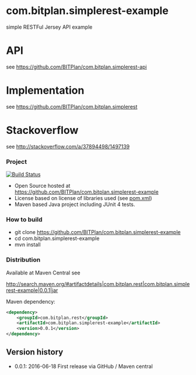 # com.bitplan.simplerest-example
simple RESTFul Jersey API example

# API
see https://github.com/BITPlan/com.bitplan.simplerest-api

# Implementation
see https://github.com/BITPlan/com.bitplan.simplerest

# Stackoverflow
see http://stackoverflow.com/a/37894498/1497139

### Project
[![Build Status](https://travis-ci.org/BITPlan/com.bitplan.simplerest-example.svg?branch=master)](https://travis-ci.org/BITPlan/com.bitplan.simplerest-example)

* Open Source hosted at https://github.com/BITPlan/com.bitplan.simplerest-example
* License based on license of libraries used (see [pom.xml](https://github.com/BITPlan/com.bitplan.simplerest-example/blob/master/pom.xml))
* Maven based Java project including JUnit 4 tests.

### How to build
* git clone https://github.com/BITPlan/com.bitplan.simplerest-example
* cd com.bitplan.simplerest-example
* mvn install

### Distribution
Available at Maven Central see 

http://search.maven.org/#artifactdetails|com.bitplan.rest|com.bitplan.simplerest-example|0.0.1|jar

Maven dependency:

```xml
<dependency>
	<groupId>com.bitplan.rest</groupId>
	<artifactId>com.bitplan.simplerest-example</artifactId>
	<version>0.0.1</version>
</dependency>
```

## Version history
* 0.0.1: 2016-06-18 First release via GitHub / Maven central
